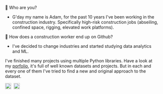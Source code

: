 👋  Who are you?

- G'day my name is Adam, for the past 10 years I've been working in the construction industry. Specifically high-risk construction jobs (abseiling, confined space, rigging, elevated work platforms). 

👷 How does a construction worker end up on Github? 

- I've decided to change industries and started studying data analytics and ML. 


I've finished many projects using multiple Python libraries. Have a look at my [porfolio](https://github.com/grumpyclimber/portfolio/), it's full of well known datasets and projects. But in each and every one of them I've tried to find a new and original approach to the dataset. 


<td><a href="https://www.linkedin.com/in/adam-kubalica-787a79220/" target="_blank" rel="noopener"><img src="https://icon.signature.email/social/linkedin-square-small-0077b5-FFFFFF.png" alt="LinkedIn icon" width="20" height="20" border="0" /></a>&nbsp;&nbsp;<a href="https://stackoverflow.com/users/16519424/adam-kubalica" target="_blank" rel="noopener"><img src="https://icon.signature.email/social/stackoverflow-square-small-f48024-FFFFFF.png" alt="Stack icon" width="20" height="20" border="0" /></a>&nbsp;&nbsp;</td>
